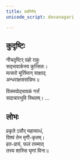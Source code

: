 ```yaml
---
title: प्रकीर्णम्
unicode_script: devanagari

---
```

  
## कुदृष्टिः  
नीचदृष्टिर् ग्रहो राहुः  
सद्भावार्कस्य कुत्सितः।  
मत्सरो मूर्त्तिमान् साक्षाद्  
अन्धराक्षससन्निभः॥  

विस्मयोद्भावकं गर्त्तं  
सदाचारभुवि स्थितम्। …  

## लोभः
प्रकृते ऽसौर् महाव्याधं,  
विश्वं तेन मृगी-कृतम्।  
हत-प्रायं, फलं तस्मात्  
तस्य शास्सि घृणां विना॥